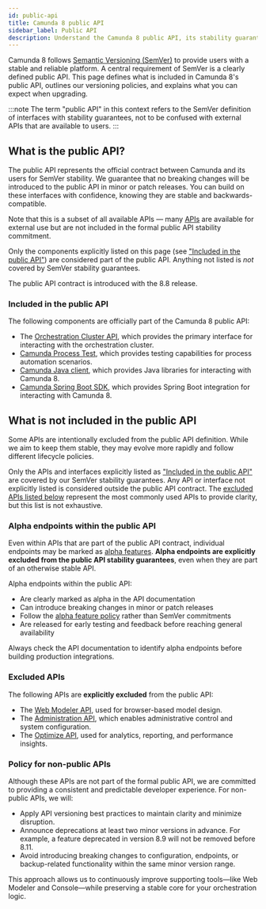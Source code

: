 ```yaml
---
id: public-api
title: Camunda 8 public API
sidebar_label: Public API
description: Understand the Camunda 8 public API, its stability guarantees under Semantic Versioning (SemVer), and the policies governing API changes and versioning.
---
```


Camunda 8 follows [Semantic Versioning (SemVer)](https://semver.org/) to provide users with a stable and reliable platform. A central requirement of SemVer is a clearly defined public API. This page defines what is included in Camunda 8's public API, outlines our versioning policies, and explains what you can expect when upgrading.

:::note
The term "public API" in this context refers to the SemVer definition of interfaces with stability guarantees, not to be confused with external APIs that are available to users.
:::

## What is the public API?

The public API represents the official contract between Camunda and its users for SemVer stability. We guarantee that no breaking changes will be introduced to the public API in minor or patch releases. You can build on these interfaces with confidence, knowing they are stable and backwards-compatible.

Note that this is a subset of all available APIs — many [APIs](/apis-tools/working-with-apis-tools.md) are available for external use but are not included in the formal public API stability commitment.

Only the components explicitly listed on this page (see ["Included in the public API"](#included-in-the-public-api)) are considered part of the public API. Anything not listed is _not_ covered by SemVer stability guarantees.

The public API contract is introduced with the 8.8 release.

### Included in the public API

The following components are officially part of the Camunda 8 public API:

- The [Orchestration Cluster API](/apis-tools/orchestration-cluster-api-rest/orchestration-cluster-api-rest-overview.md), which provides the primary interface for interacting with the orchestration cluster.
- [Camunda Process Test](/apis-tools/testing/getting-started.md), which provides testing capabilities for process automation scenarios.
- [Camunda Java client](/apis-tools/java-client/index.md), which provides Java libraries for interacting with Camunda 8.
- [Camunda Spring Boot SDK](/apis-tools/spring-zeebe-sdk/getting-started.md), which provides Spring Boot integration for interacting with Camunda 8.

## What is not included in the public API

Some APIs are intentionally excluded from the public API definition. While we aim to keep them stable, they may evolve more rapidly and follow different lifecycle policies.

Only the APIs and interfaces explicitly listed as ["Included in the public API"](#included-in-the-public-api) are covered by our SemVer stability guarantees. Any API or interface not explicitly listed is considered outside the public API contract. The [excluded APIs listed below](#excluded-apis) represent the most commonly used APIs to provide clarity, but this list is not exhaustive.

### Alpha endpoints within the public API

Even within APIs that are part of the public API contract, individual endpoints may be marked as [alpha features](/components/early-access/alpha/alpha-features.md). **Alpha endpoints are explicitly excluded from the public API stability guarantees**, even when they are part of an otherwise stable API.

Alpha endpoints within the public API:

- Are clearly marked as alpha in the API documentation
- Can introduce breaking changes in minor or patch releases
- Follow the [alpha feature policy](/components/early-access/alpha/alpha-features.md#alpha) rather than SemVer commitments
- Are released for early testing and feedback before reaching general availability

Always check the API documentation to identify alpha endpoints before building production integrations.

### Excluded APIs

The following APIs are **explicitly excluded** from the public API:

- The [Web Modeler API](/apis-tools/web-modeler-api/index.md), used for browser-based model design.
- The [Administration API](/apis-tools/administration-api/administration-api-reference.md), which enables administrative control and system configuration.
- The [Optimize API](/apis-tools/optimize-api/overview.md), used for analytics, reporting, and performance insights.

### Policy for non-public APIs

Although these APIs are not part of the formal public API, we are committed to providing a consistent and predictable developer experience. For non-public APIs, we will:

- Apply API versioning best practices to maintain clarity and minimize disruption.
- Announce deprecations at least two minor versions in advance. For example, a feature deprecated in version 8.9 will not be removed before 8.11.
- Avoid introducing breaking changes to configuration, endpoints, or backup-related functionality within the same minor version range.

This approach allows us to continuously improve supporting tools—like Web Modeler and Console—while preserving a stable core for your orchestration logic.
